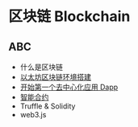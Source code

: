 # 区块链 Blockchain

## ABC
* 什么是区块链
* [以太坊区块链环境搭建](docs/01-ethereum-env.md)
* [开始第一个去中心化应用 Dapp](docs/02-hello-dapp.md)
* [智能合约](docs/03-smart-contract.md)
* Truffle & Solidity
* web3.js
